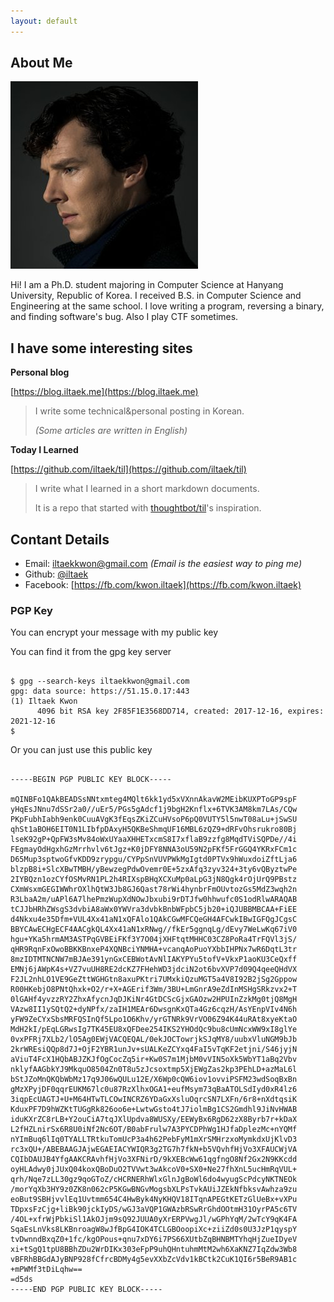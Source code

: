 ```yaml
---
layout: default
---
```


## About Me

<img class="profile-picture" src="sherlock.jpg">

Hi! I am a Ph.D. student majoring in Computer Science at Hanyang University, Republic of Korea. I received B.S. in Computer Science and Engineering at the same school. I love writing a program, reversing a binary, and finding software's bug. Also I play CTF sometimes.

## I have some interesting sites

**Personal blog**

[https://blog.iltaek.me](https://blog.iltaek.me)
> I write some technical&personal posting in Korean.
>
> *(Some articles are written in English)*

**Today I Learned**

[https://github.com/iltaek/til](https://github.com/iltaek/til)
> I write what I learned in a short markdown documents.
>
> It is a repo that started with [thoughtbot/til](https://github.com/thoughtbot/til)'s inspiration.

## Contant Details

-	Email: [iltaekkwon@gmail.com](mailto:filtaekkwon@gmail.com) *(Email is the easiest way to ping me)*
-	Github: [@iltaek](https://github.com/iltaek)
-	Facebook: [https://fb.com/kwon.iltaek](https://fb.com/kwon.iltaek)

### PGP Key
You can encrypt your message with my public key

You can find it from the gpg key server
<pre><code>
$ gpg --search-keys iltaekkwon@gmail.com
gpg: data source: https://51.15.0.17:443
(1)	Iltaek Kwon <iltaekkwon@gmail.com>
	  4096 bit RSA key 2F85F1E3568DD714, created: 2017-12-16, expires: 2021-12-16
$
</code></pre>

Or you can just use this public key
<pre><code>
-----BEGIN PGP PUBLIC KEY BLOCK-----

mQINBFo1QAkBEADSsNNtxmteg4MQlt6kk1yd5xVXnnAkavW2MEibKUXPToGP9spF
yHqEsJNnu7dSSr2a0//uEr5/PGs5gAdcf1j9bgH2Knflx+6TVK3AM8km7LAs/CQw
PKpFubhIabh9enk0CuuAVgK3fEqsZKiZCuHVsoP6pQ0VUTY5l5nwT08aLu+jSwSU
qhSt1aBOH6EIT0N1LIbfpDAxyH5QKBeShmqUF16MBL6zQZ9+dRFvOhsrukro80Bj
lseK92gP+QpFW3sMv84oWxUYaaXHHETxcmS8I7xflaB9zzfg8MqdTViSQPDe//4i
FEgmayOdHgxhGzMrrhvlv6tJgz+K0jDFY8NNA3oU59N2pFKf5FrGGQ4YKRxFCm1c
D65Mup3sptwoGfvKDD9zrypgu/CYPpSnVUVPWkMgIgtd0PTVx9hWuxdoiZftLja6
blzpB8i+SlcXBwTMBH/yBewzegPdwOvemr0E+5zxAfq3zyv324+3ty6vQByztwPe
2IYBQzn1ozCYfOSMvRN1PL2h4RIXspBHqXCXuMp0aLpG3jN8Qgk4rOjUrQ9PBstz
CXmWsxmGEGIWWhrOXlhQtW3Jb8GJ6Qast78rWi4hynbrFmOUvtozGs5MdZ3wqh2n
R3LbaA2m/uAPl6A7lhePmzWupXdNOwJbxubi9rDTJfw0hhwufc0S1odRlwARAQAB
tCJJbHRhZWsgS3dvbiA8aWx0YWVra3dvbkBnbWFpbC5jb20+iQJUBBMBCAA+FiEE
d4Nkxu4e35Dfm+VUL4Xx41aN1xQFAlo1QAkCGwMFCQeGH4AFCwkIBwIGFQgJCgsC
BBYCAwECHgECF4AACgkQL4Xx41aN1xRNwg//fkEr5ggnqLg/dEvy7WeLwKq67iV0
hgu+YKa5hrmAM3ASTPqGVBEiFKf3Y7O04jXHFtqtMHHC03CZ8PoRa4TrFQVl3jS/
qHR9RqnFxOwoBBKKBnxeP4XQNBciYNMHA+vcanqAoPuoYXbbIHPNx7wR6DqtL3tr
8mzIDTMTNCNW7mBJAe391ynGxCEBWotAvNlIAKYPYu5tofV+VkxP1aoKU3CeQxff
EMNj6jAWpK4s+VZ7vuUH8RE2dcKZ7FHehWD3jdciN2ot6bvXVP7d09Q4qeeQHdVX
F2JL2nhLO1VE9GeZttWGHGtn8axuPKtri7UMxkiQzuMGT5a4V8I92B2jSg2Gppow
R00HKebjO8PNtQhxk+O2/r+X+AGErif3Wm/3BU+LmGnrA9eZdInMSHgSRkzvx2+T
0lGAHf4yvzzRY2ZhxAfycnJqDJKiNr4GtDCScGjxGAOzw2HPUInZzkMg0tjQ8MgH
VAzw8II1ySQtQ2+dyNPfx/zaIH1MEAr6DwsgnKxQTa4Gz6cqzH/AsYEnpVIv4N6h
yFW9ZeCYxSbsMRFQSInQf5Lpo1O6Khv/yrGTNRk9VrVO06Z94K44uRAt8xyeKtaO
MdH2kI/pEqLGRwsIg7TK45EU8xQFDee254IKS2YHOdQc9bu8cUmNcxWW9xI8glYe
0vxPFRj7XLb2/lO5Ag0EWjVACQEQAL/0ekJOCTowrjkSJqMY8/uubxVluNGM9bJb
2krWREsiQQp8d7J+OjF2YBR1unJv+sUALKeZCYxq4FaI5vTqKF2etjni/S46jyjN
aViuT4FcX1HQbABJZKJfOgCocZq5ir+Kw0S7m1MjbM0vVIN5oXk5WbYT1aBq2Vbv
nklyfAAGbkYJ9MkquO8504Zn0T8u5zJcsoxtmp5XjEWgZas2kp3PEhLD+azMaL6l
bStJZoMnQKQbWbMz17q9J06wQULu12E/X6Wp0cQW6iov1ovviPSFM23wdSoqBxBn
gMzXPyjDF0qqrEUKM67lc0u87RzXlhxOGA1+eufMsym73qBaATOLSdIyd0xR4lz6
3iqpEcUAGTJ+U+M64HTwTLCOwINCRZ6YDaGxXsluOqrcSN7LXFn/6r8+nXdtqsiK
KduxPF7D9hWZKtTUGgRk826oo6e+LwtwGsto4tJ7iolmBg1CS2Gmdhl9JiNvHWAB
iduKXrZC8rLB+Y2ouCiA7tqJXlUpdva8WUSXy/EEWyBx6RgD62zX8Byrb7r+kDaX
L2fHZLnirSx6R8U0iNf2Nc6OT/B0abFrulw7A3PYCDPhWg1HJfaDplezMc+nYQMf
nYImBuq6lIq0TYALLTRtkuTomUcP3a4h62PebFyM1mXrSMHrzxoMymkdxUjKlvD3
rc3xQU+/ABEBAAGJAjwEGAEIACYWIQR3g2TG7h7fkN+b5VQvhfHjVo3XFAUCWjVA
CQIbDAUJB4YfgAAKCRAvhfHjVo3XFNirD/9kXEBcWw61qgfngO8Nf2Gx2N9KKcdd
oyHLAdwy0jJUxQ04koxQBoDuO2TVVwt3wAkcoV0+SX0+Ne27fhXnL5ucHmRqVUL+
qrh/Nqe7zLL30gz9qoGToZ/cHCRNERhWlxGlnJgBoWl6do4wyugScPdcyNKTNEOk
/morYqXb3HY9z0ZK8n062cP5KGwBNGvMogsbXLPsTvkAUiJZEkNfbksvAwhza9zu
eoBut9SBHjvvlEq1Uvtmm654C4HwByk4NyKHQV18ITqnAPEGtKETzGlUeBx+vXPu
TDpxsFzCjg+liBk90jckIyDS/wGJ3aVQP1GWAzbRSwRrGhdOOtmH31OyrPA5c6TV
/4OL+xfrWjPbkiSl1AkOJjm9sQ92JUUA0yXrERPVwgJl/wGPhYqM/2wTcY9qK4FA
SqaEsLnVks8LKBnroagW8wJfBpG4IOK4TCLGBOoopiXc+ziiZd0s0U3JzP1qyspY
tvDwnndBxqZ0+1fc/kgOPous+qnu7xDY6i7PS66XUtbZqBHNBMTYhqHjZueIDyeV
xi+tSgQ1tpU8BBhZDu2WrDIKx303eFpP9uhQHntuhmMtM2wh6XaKNZ7IqZdw3Wb8
vBFRhBBGdAJyBNP928fCfrcBDMy4g5evXXbZcVdv1kBCtk2CuK1QI6r5BeR9AB1c
+mPWMf3tDiLqhw==
=d5ds
-----END PGP PUBLIC KEY BLOCK-----
</pre></code>
